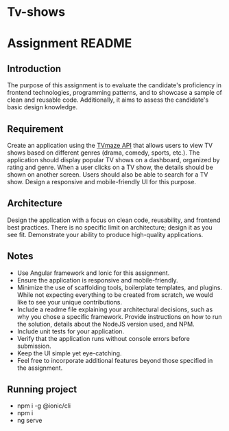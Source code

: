 # Tv-shows

# Assignment README

## Introduction

The purpose of this assignment is to evaluate the candidate's proficiency in frontend technologies, programming patterns, and to showcase a sample of clean and reusable code. Additionally, it aims to assess the candidate's basic design knowledge.

## Requirement

Create an application using the [TVmaze API](http://www.tvmaze.com/api) that allows users to view TV shows based on different genres (drama, comedy, sports, etc.). The application should display popular TV shows on a dashboard, organized by rating and genre. When a user clicks on a TV show, the details should be shown on another screen. Users should also be able to search for a TV show. Design a responsive and mobile-friendly UI for this purpose.

## Architecture

Design the application with a focus on clean code, reusability, and frontend best practices. There is no specific limit on architecture; design it as you see fit. Demonstrate your ability to produce high-quality applications.

## Notes

- Use Angular framework and Ionic for this assignment.
- Ensure the application is responsive and mobile-friendly.
- Minimize the use of scaffolding tools, boilerplate templates, and plugins. While not expecting everything to be created from scratch, we would like to see your unique contributions.
- Include a readme file explaining your architectural decisions, such as why you chose a specific framework. Provide instructions on how to run the solution, details about the NodeJS version used, and NPM.
- Include unit tests for your application.
- Verify that the application runs without console errors before submission.
- Keep the UI simple yet eye-catching.
- Feel free to incorporate additional features beyond those specified in the assignment.

## Running project

- npm i -g @ionic/cli
- npm i
- ng serve

